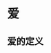 <!--
 * @Description: Part 2 爱 阅读笔记
 * @Version: 1.0
 * @Author: Enda
 * @E-mail: striving@ytcai.work
 * @Date: 2020-07-14 16:33:26
 * @LastEditors: Enda
 * @Contact: striving@ytcai.work
 * @LastEditTime: 2020-07-14 16:35:58
--> 
# 爱

## 爱的定义
